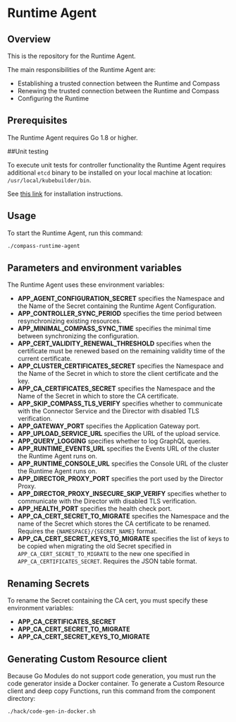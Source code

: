 # Runtime Agent

## Overview

This is the repository for the Runtime Agent.

The main responsibilities of the Runtime Agent are:
- Establishing a trusted connection between the Runtime and Compass
- Renewing the trusted connection between the Runtime and Compass
- Configuring the Runtime


## Prerequisites

The Runtime Agent requires Go 1.8 or higher.

##Unit testing

To execute unit tests for controller functionality the Runtime Agent requires additional `etcd` binary to be installed on your local machine at location: `/usr/local/kubebuilder/bin`.

See [this link](https://book.kubebuilder.io/reference/envtest.html) for installation instructions.

## Usage

To start the Runtime Agent, run this command:

```bash
./compass-runtime-agent
```

## Parameters and environment variables

The Runtime Agent uses these environment variables:
- **APP_AGENT_CONFIGURATION_SECRET** specifies the Namespace and the Name of the Secret containing the Runtime Agent Configuration.
- **APP_CONTROLLER_SYNC_PERIOD** specifies the time period between resynchronizing existing resources.
- **APP_MINIMAL_COMPASS_SYNC_TIME** specifies the minimal time between synchronizing the configuration.
- **APP_CERT_VALIDITY_RENEWAL_THRESHOLD** specifies when the certificate must be renewed based on the remaining validity time of the current certificate.
- **APP_CLUSTER_CERTIFICATES_SECRET** specifies the Namespace and the Name of the Secret in which to store the client certificate and the key.
- **APP_CA_CERTIFICATES_SECRET** specifies the Namespace and the Name of the Secret in which to store the CA certificate.
- **APP_SKIP_COMPASS_TLS_VERIFY** specifies whether to communicate with the Connector Service and the Director with disabled TLS verification.
- **APP_GATEWAY_PORT** specifies the Application Gateway port.
- **APP_UPLOAD_SERVICE_URL** specifies the URL of the upload service.
- **APP_QUERY_LOGGING** specifies whether to log GraphQL queries.
- **APP_RUNTIME_EVENTS_URL** specifies the Events URL of the cluster the Runtime Agent runs on.
- **APP_RUNTIME_CONSOLE_URL** specifies the Console URL of the cluster the Runtime Agent runs on.
- **APP_DIRECTOR_PROXY_PORT** specifies the port used by the Director Proxy.
- **APP_DIRECTOR_PROXY_INSECURE_SKIP_VERIFY** specifies whether to communicate with the Director with disabled TLS verification.
- **APP_HEALTH_PORT** specifies the health check port.
- **APP_CA_CERT_SECRET_TO_MIGRATE** specifies the Namespace and the name of the Secret which stores the CA certificate to be renamed. Requires the `{NAMESPACE}/{SECRET_NAME}` format. 
- **APP_CA_CERT_SECRET_KEYS_TO_MIGRATE** specifies the list of keys to be copied when migrating the old Secret specified in `APP_CA_CERT_SECRET_TO_MIGRATE` to the new one specified in `APP_CA_CERTIFICATES_SECRET`. Requires the JSON table format.

## Renaming Secrets

To rename the Secret containing the CA cert, you must specify these environment variables:
- **APP_CA_CERTIFICATES_SECRET**
- **APP_CA_CERT_SECRET_TO_MIGRATE**
- **APP_CA_CERT_SECRET_KEYS_TO_MIGRATE**

## Generating Custom Resource client

Because Go Modules do not support code generation, you must run the code generator inside a Docker container.
To generate a Custom Resource client and deep copy Functions, run this command from the component directory:

```bash
./hack/code-gen-in-docker.sh
```
